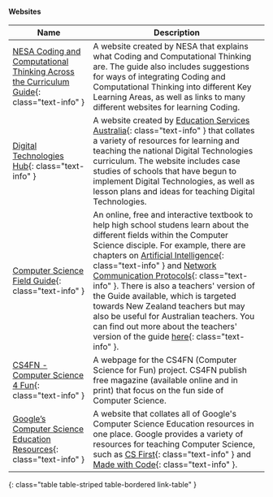 #### Websites

Name                                                                                                                                                                                     |  Description
-----------------------------------------------------------------------------------------------------------------------------------------------------------------------------------------|-----------------------------------------------------------------------------------------------------------------------------------------------------------------------------------------------------------------------------------------------------------------------------------------------------------------------------------------------------------------------------------------------------------------------------------------------------------------------------------------------------------------------------------------------------------------------------------------------------------------------------------------------------------------------------
[NESA Coding and Computational Thinking Across the Curriculum Guide](https://educationstandards.nsw.edu.au/wps/portal/nesa/k-10/learning-areas/technology/coding-across-the-curriculum){: class="text-info" }  |  A website created by NESA that explains what Coding and Computational Thinking are. The guide also includes suggestions for ways of integrating Coding and Computational Thinking into different Key Learning Areas, as well as links to many different websites for learning Coding.
[Digital Technologies Hub](https://www.digitaltechnologieshub.edu.au/){: class="text-info" }                                                                                                                   |  A website created by [Education Services Australia](https://www.esa.edu.au/){: class="text-info" } that collates a variety of resources for learning and teaching the national Digital Technologies curriculum. The website includes case studies of schools that have begun to implement Digital Technologies, as well as lesson plans and ideas for teaching Digital Technologies.
[Computer Science Field Guide](http://csfieldguide.org.nz/){: class="text-info" }                                                                                                                              |  An online, free and interactive textbook to help high school studens learn about the different fields within the Computer Science disciple. For example, there are chapters on [Artificial Intelligence](http://csfieldguide.org.nz/en/chapters/artificial-intelligence.html){: class="text-info" } and [Network Communication Protocols](http://csfieldguide.org.nz/en/chapters/network-communication-protocols.html){: class="text-info" }. There is also a teachers' version of the Guide available, which is targeted towards New Zealand teachers but may also be useful for Australian teachers. You can find out more about the teachers' version of the guide [here](http://csfieldguide.org.nz/en/about.html){: class="text-info" }.
[CS4FN - Computer Science 4 Fun](http://www.cs4fn.org/){: class="text-info" }                                                                                                                                  |  A webpage for the CS4FN (Computer Science for Fun) project. CS4FN publish free magazine (available online and in print) that focus on the fun side of Computer Science.
[Google’s Computer Science Education Resources](https://www.google.com/edu/cs/index.html){: class="text-info" }                                                                                                |  A website that collates all of Google's Computer Science Education resources in one place. Google provides a variety of resources for teaching Computer Science, such as [CS First](https://csfirst.withgoogle.com/en/home){: class="text-info" } and [Made with Code](https://www.madewithcode.com/){: class="text-info" }.
{: class="table table-striped table-bordered link-table" }